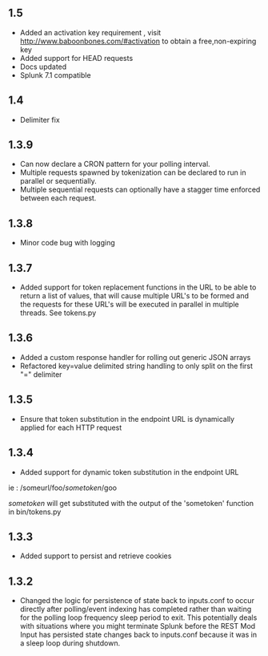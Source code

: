1.5
-----
* Added an activation key requirement , visit http://www.baboonbones.com/#activation to obtain a free,non-expiring key
* Added support for HEAD requests
* Docs updated
* Splunk 7.1 compatible

1.4
----
* Delimiter fix

1.3.9
-----
* Can now declare a CRON pattern for your polling interval.
* Multiple requests spawned by tokenization can be declared to run in parallel or sequentially.
* Multiple sequential requests can optionally have a stagger time enforced between each request.

1.3.8
-----
* Minor code bug with logging

1.3.7
-----
* Added support for token replacement functions in the URL to be able to return a list
of values, that will cause multiple URL's to be formed and the requests for these
URL's will be executed in parallel in multiple threads. See tokens.py

1.3.6
-----

* Added a custom response handler for rolling out generic JSON arrays
* Refactored key=value delimited string handling to only split on the first "=" delimiter

1.3.5
-----

* Ensure that token substitution in the endpoint URL is dynamically applied for each
HTTP request

1.3.4
-----

* Added support for dynamic token substitution in the endpoint URL  
  
ie : /someurl/foo/$sometoken$/goo  
  
$sometoken$ will get substituted with the output of the 'sometoken' function
in bin/tokens.py  

1.3.3
-----
* Added support to persist and retrieve cookies

1.3.2
-----
* Changed the logic for persistence of state back to inputs.conf to occur directly after polling/event indexing has completed rather than waiting for the polling loop frequency sleep period to exit. This potentially deals with situations where you might terminate Splunk before the REST Mod Input has persisted state changes back to inputs.conf because it was in a sleep loop during shutdown.